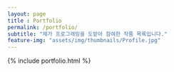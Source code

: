 ```yaml
--- 
layout: page
title : Portfolio 
permalink: /portfolio/
subtitle: "제가 프로그래밍을 도맡아 참여한 작품 목록입니다." 
feature-img: "assets/img/thumbnails/Profile.jpg"
---
```


{% include portfolio.html %}
